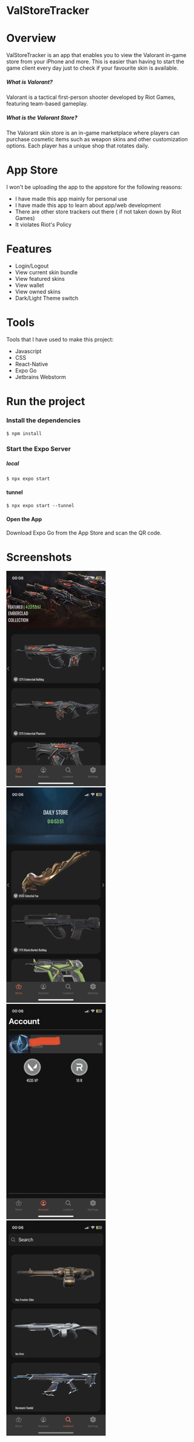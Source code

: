 # ValStoreTracker
 
# Overview

ValStoreTracker is an app that enables you to view the Valorant in-game store from your iPhone and more. This is easier than having to start the game client every day just to check if your favourite skin is available.

##### What is Valorant?
Valorant is a tactical first-person shooter developed by Riot Games, featuring team-based gameplay.

##### What is the Valorant Store?
The Valorant skin store is an in-game marketplace where players can purchase cosmetic items such as weapon skins and other customization options. Each player has a unique shop that rotates daily.

# App Store

I won't be uploading the app to the appstore for the following reasons:
- I have made this app mainly for personal use
- I have made this app to learn about app/web development
- There are other store trackers out there ( if not taken down by Riot Games)
- It violates Riot's Policy

# Features
- Login/Logout
- View current skin bundle
- View featured skins
- View wallet
- View owned skins
- Dark/Light Theme switch

# Tools

Tools that I have used to make this project:

- Javascript
- CSS
- React-Native
- Expo Go
- Jetbrains Webstorm

# Run the project
### Install the dependencies

```
$ npm install
```

### Start the Expo Server
##### local
```
$ npx expo start
```
#### tunnel
```
$ npx expo start --tunnel
```

#### Open the App

Download Expo Go from the App Store and
scan the QR code.

# Screenshots
![Bundle with Dark Theme](assets/screenshots/bundleDark.jpeg)
![Featured Skins with Dark Theme](assets/screenshots/featuredDark.jpeg)
![Account View with Dark Theme](assets/screenshots/accountDark.jpeg)
![Owned skins View with Dark Theme](assets/screenshots/loadoutDark.jpeg)


